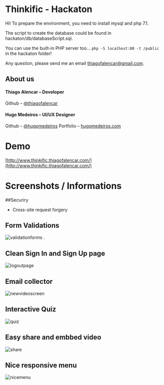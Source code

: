 # Thinkific - Hackaton

Hi!
To prepare the environment, you need to install mysql and php 7.1.

The script to create the database could be found in hackaton/db/databaseScript.sql.

You can use the built-in PHP server too... `php -S localhost:80 -t /public` in the hackaton folder!



Any question, please send me an email thiagofalencar@gmail.com.
## About us

#### Thiago Alencar – Developer
Github – [@thiagofalencar](https://github.com/thiagofalencar)

#### Hugo Medeiros – UI/UX Designer
Github – [@hugomedeiros](https://github.com/hugomedeiros)
Portfolio – [hugomedeiros.com](http://hugomedeiros.com)

# Demo
[http://www.thinkific.thiagofalencar.com/](http://www.thinkific.thiagofalencar.com/)

# Screenshots / Informations

##Securiry
- Cross-site request forgery
    
## Form Validations

![validationforms](https://cloud.githubusercontent.com/assets/390882/24848233/365fd42a-1d9c-11e7-8417-895bbd67aa73.png) .  

## Clean **Sign In** and **Sign Up** page ##

![logoutpage](https://cloud.githubusercontent.com/assets/390882/24848231/365fb3b4-1d9c-11e7-943c-cb97b0cd7dbc.png)

## Email collector
![newvideoscreen](https://cloud.githubusercontent.com/assets/390882/24848234/36627ca2-1d9c-11e7-8a62-6abbf0003457.png)

## Interactive Quiz
![quiz](https://cloud.githubusercontent.com/assets/390882/24848443/2f3c7d0a-1d9d-11e7-9720-a87cffe4bc15.png)

## Easy share and embbed video
![share](https://cloud.githubusercontent.com/assets/390882/24848544/8c318ea6-1d9d-11e7-8d09-d2e12a785427.png)

## Nice responsive menu
![nicemenu](https://cloud.githubusercontent.com/assets/390882/24848583/cbc8a810-1d9d-11e7-94cf-99354ccfc3e7.png)
